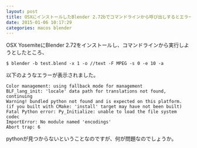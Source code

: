 ```yaml
---
layout: post
title: OSXにインストールしたBlender 2.72bでコマンドラインから呼び出しするとエラー
date: 2015-01-06 10:17:29
categories: macos blender
---
```

<p>OSX YosemiteにBlender 2.72をインストールし、コマンドラインから実行しようとしたところ、</p>

```
$ blender -b test.blend -x 1 -o //text -F MPEG -s 0 -e 10 -a
```

<p>以下のようなエラーが表示されました。</p>

```
Color management: using fallback mode for management
BLF_lang_init: 'locale' data path for translations not found, continuing
Warning! bundled python not found and is expected on this platform. 
(if you built with CMake: 'install' target may have not been built)
Fatal Python error: Py_Initialize: unable to load the file system codec
ImportError: No module named 'encodings'
Abort trap: 6
```

<p>pythonが見つからないということなのですが、何が問題なのでしょうか。</p>
